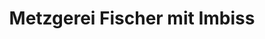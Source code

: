 ---
title: "Metzgerei Fischer mit Imbiss"
url: /passau/metzgerei-fischer-mit-imbiss/
shop: Metzgerei
---